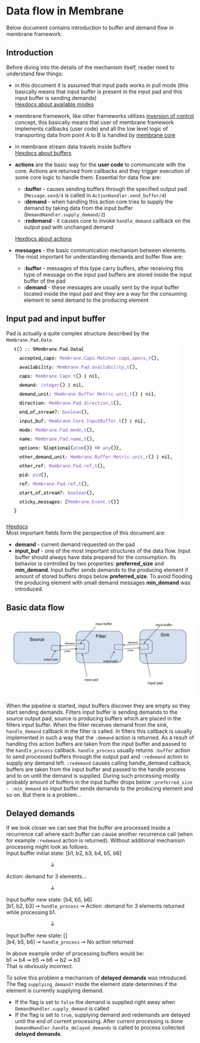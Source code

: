 # Data flow in Membrane
Below document contains introduction to buffer and demand flow in membrane framework.

## Introduction
Before diving into the details of the mechanism itself, reader need to understand few things:
  * in this document it is assumed that input pads works in pull mode (this basically means that input buffer is present in the input pad and this input buffer is sending demands) <br>
  [Hexdocs about available modes](https://hexdocs.pm/membrane_core/Membrane.Pad.html#t:mode_t/0)

  * membrane framework, like other frameworks utilizes <u>inversion of control</u> concept, this basically means that user of membrane framework implements callbacks (user code) and all the low level logic of transporting data from point A to B is handled by <u>membrane core</u>
  * in membrane stream data travels inside buffers <br>
    [Hexdocs about buffers](https://hexdocs.pm/membrane_core/Membrane.Buffer.html)
  * <b>actions</b> are the basic way for the <b>user code</b> to communicate with the core. Actions are returned from callbacks and they trigger execution of some core logic to handle them. Essential for data flow are:
    * <b>:buffer</b> - causes sending buffers through the specified output pad (`Message.send/4` is called in `ActionHandler.send_buffer/4`)
    * <b> :demand </b> - when handling this action core tries to supply the demand by taking data from the input buffer (`DemandHandler.supply_demand/2`)
    * <b> :redemand </b> - it causes core to invoke `handle_demand` callback on the output pad with unchanged demand

    [Hexdocs about actions](https://hexdocs.pm/membrane_core/Membrane.Element.Action.html) 
  * <b>messages</b> - the basic communication mechanism between elements. The most important for understanding demands and buffer flow are:
    * <b>:buffer</b> - messages of this type carry buffers, after receiving this type of message on the input pad buffers are stored inside the input buffer of the pad
    * <b>:demand</b> -  these messages are usually sent by the input buffer located inside the input pad and they are a way for the consuming element to send demand to the producing element

## Input pad and input buffer
Pad is actually a quite complex structure described by the `Membrane.Pad.Data`
![PadData](../../assets/paddata.png) <br>
[Hexdocs](https://hexdocs.pm/membrane_core/Membrane.Pad.Data.html#content )      
Most important fields form the perspective of this document are:
* <b>demand</b> - current demand requested on the pad
* <b>input_buf</b> - one of the most important structures of the data flow. Input buffer should always have data prepared for the consumption. Its behavior is controlled by two properties: <b>preferred_size</b> and <b>min_demand</b>. Input buffer sends demands to the producing element if amount of stored buffers drops below <b>preferred_size</b>. To avoid flooding the producing element with small demand messages <b>min_demand</b> was introduced.

## Basic data flow
![Basic data flow](../../assets/basic_data_flow.png)

When the pipeline is started, input buffers discover they are empty so they start sending demands. Filters input buffer is sending demands to the source output pad, source is producing buffers which are placed in the filters input buffer. When the filter receives demand from the sink, `handle_demand` callback in the filter is called. In filters this callback is usually implemented in such a way that the `:demand` action is returned. As a result of handling this action buffers are taken from the input buffer and passed to the `handle_process` callback. `handle_process` usually returns `:buffer` action to send processed buffers through the output pad and `:redemand` action to supply any demand left. `:redemand` causes calling handle_demand callback, buffers are taken from the input buffer and passed to the handle process and to on until the demand is supplied. During such processing mostly probably amount of buffers in the input buffer drops below `:preferred_size - :min_demand` so input buffer sends demands to the producing element and so on. But there is a problem...

## Delayed demands
If we look closer we can see that the buffer are processed inside a recurrence call where each buffer can cause another recurrence call (when for example `:redemand` action is returned). Without additional mechanism processing might look as follows: <br>
Input buffer initial state: [b1, b2, b3, b4, b5, b6] <br>
		
&nbsp; &nbsp; &nbsp; &nbsp; &nbsp; &nbsp; &nbsp; &nbsp; &nbsp; &nbsp; &nbsp; &nbsp; &nbsp; &nbsp; &nbsp; &#8595; <br>

Action: demand for 3 elements... <br>

&nbsp; &nbsp; &nbsp; &nbsp; &nbsp; &nbsp; &nbsp; &nbsp; &nbsp; &nbsp; &nbsp; &nbsp; &nbsp; &nbsp; &nbsp; &#8595; <br>

Input buffer new state: [b4, b5, b6] <br> 
[b1, b2, b3] &#10142; `handle_process` &#10142; Action :demand for 3 elements returned while processing b1. <br>

&nbsp; &nbsp; &nbsp; &nbsp; &nbsp; &nbsp; &nbsp; &nbsp; &nbsp; &nbsp; &nbsp; &nbsp; &nbsp; &nbsp; &nbsp; &#8595; <br>

Input buffer new state: [] <br>
[b4, b5, b6] &#10142; `handle_process` &#10142; No action returned


In above example order of processing buffers would be: <br>
b1 &#10142; b4  &#10142; b5  &#10142; b6 &#10142; b2  &#10142; b3 <br>
That is obviously incorrect.

To solve this problem a mechanism of <b>delayed demands</b> was introduced. The flag `supplying_demand?` inside the element state determines if the element is currently supplying demand.
*  If the flag is set to `false` the demand is supplied right away when `DemandHandler.supply_demand` is called
*  If the flag is set to `true`, supplying demand and redemands are delayed until the end of current processing. After current processing is done `DemandHandler.handle_delayed_demands` is called to process collected <b>delayed demands</b>.